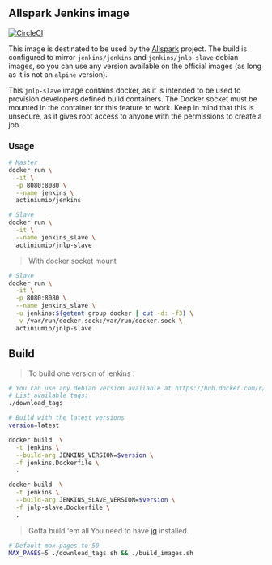 ## Allspark Jenkins image

[![CircleCI](https://circleci.com/gh/actiniumio/jenkins-with-plugins/tree/master.svg?style=svg)](https://circleci.com/gh/actiniumio/jenkins-with-plugins/tree/master)

This image is destinated to be used by the [Allspark](https://github.com/actiniumio/allspark)
project. The build is configured to mirror `jenkins/jenkins` and `jenkins/jnlp-slave` debian images, so you can use any version available on the official images (as long as it is not an `alpine` version).

This `jnlp-slave` image contains docker, as it is intended to be used to provision developers
defined build containers. The Docker socket must be mounted in the container for
this feature to work.
Keep in mind that this is unsecure, as it gives root access to anyone with
the permissions to create a job.

### Usage

```sh
# Master
docker run \
  -it \
  -p 8080:8080 \
  --name jenkins \
  actiniumio/jenkins

# Slave
docker run \
  -it \
  --name jenkins_slave \
  actiniumio/jnlp-slave
```

> With docker socket mount

```sh
# Slave
docker run \
  -it \
  -p 8080:8080 \
  --name jenkins_slave \
  -u jenkins:$(getent group docker | cut -d: -f3) \
  -v /var/run/docker.sock:/var/run/docker.sock \
  actiniumio/jnlp-slave
```

## Build

> To build one version of jenkins :

```sh
# You can use any debian version available at https://hub.docker.com/r/jenkins/jenkins/tags/
# List available tags:
./download_tags

# Build with the latest versions
version=latest

docker build  \
  -t jenkins \
  --build-arg JENKINS_VERSION=$version \
  -f jenkins.Dockerfile \
  .

docker build  \
  -t jenkins \
  --build-arg JENKINS_SLAVE_VERSION=$version \
  -f jnlp-slave.Dockerfile \
  .

```

> Gotta build 'em all
> You need to have [jq](https://stedolan.github.io/jq/) installed.

```sh
# Default max pages to 50
MAX_PAGES=5 ./download_tags.sh && ./build_images.sh
```
